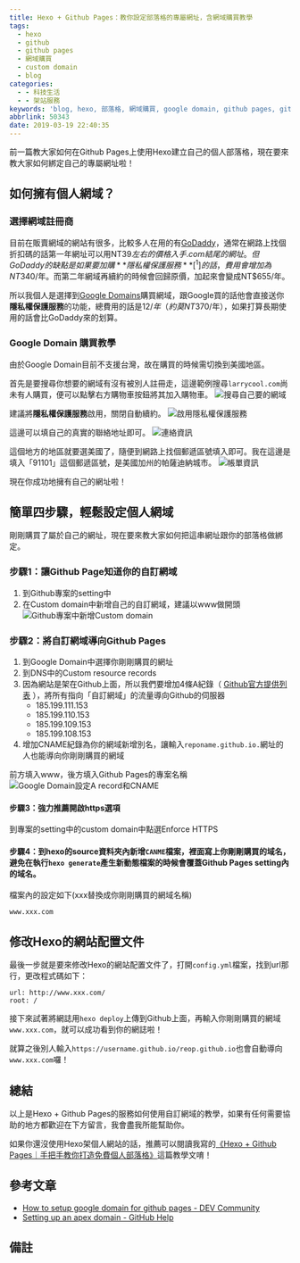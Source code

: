 ```yaml
---
title: Hexo + Github Pages：教你設定部落格的專屬網址，含網域購買教學
tags:
  - hexo
  - github
  - github pages
  - 網域購買
  - custom domain
  - blog
categories:
  - - 科技生活
  - - 架站服務
keywords: 'blog, hexo, 部落格, 網域購買, google domain, github pages, github'
abbrlink: 50343
date: 2019-03-19 22:40:35
---
```


前一篇教大家如何在Github Pages上使用Hexo建立自己的個人部落格，現在要來教大家如何綁定自己的專屬網址啦！

## 如何擁有個人網域？
### 選擇網域註冊商
目前在販賣網域的網站有很多，比較多人在用的有[GoDaddy](https://tw.godaddy.com/)，通常在網路上找個折扣碼的話第一年網址可以用NT$39左右的價格入手.com結尾的網址。但GoDaddy的缺點是如果要加購**隱私權保護服務**[^1]的話，費用會增加為NT$340/年。而第二年網域再續約的時候會回歸原價，加起來會變成NT$655/年。

所以我個人是選擇到[Google Domains](https://domains.google.com/)購買網域，跟Google買的話他會直接送你**隱私權保護服務**的功能，總費用的話是$12/年（約莫NT$370/年），如果打算長期使用的話會比GoDaddy來的划算。

<!--more-->

### Google Domain 購買教學
由於Google Domain目前不支援台灣，故在購買的時候需切換到美國地區。

首先是要搜尋你想要的網域有沒有被別人註冊走，這邊範例搜尋`larrycool.com`尚未有人購買，便可以點擊右方購物車按鈕將其加入購物車。
![搜尋自己要的網域](https://res.cloudinary.com/larrynote/image/upload/v1567305909/larrynotepost/images9_ve2tkj.png)

建議將**隱私權保護服務**啟用，關閉自動續約。
![啟用隱私權保護服務](https://res.cloudinary.com/larrynote/image/upload/v1567305909/larrynotepost/images10_iyfkgx.png)

這邊可以填自己的真實的聯絡地址即可。
![連絡資訊](https://res.cloudinary.com/larrynote/image/upload/v1567305909/larrynotepost/images11_rty1tw.png)

這個地方的地區就要選美國了，隨便到網路上找個郵遞區號填入即可。我在這邊是填入「91101」這個郵遞區號，是美國加州的帕薩迪納城市。
![帳單資訊](https://res.cloudinary.com/larrynote/image/upload/v1567305909/larrynotepost/images12_p8yflm.png)

現在你成功地擁有自己的網址啦！

## 簡單四步驟，輕鬆設定個人網域
剛剛購買了屬於自己的網址，現在要來教大家如何把這串網址跟你的部落格做綁定。

### 步驟1：讓Github Page知道你的自訂網域
1. 到Github專案的setting中
2. 在Custom domain中新增自己的自訂網域，建議以www做開頭
![Github專案中新增Custom domain](https://res.cloudinary.com/larrynote/image/upload/v1567305909/larrynotepost/images13_kndzq4.png)

### 步驟2：將自訂網域導向Github Pages
1. 到Google Domain中選擇你剛剛購買的網址
2. 到DNS中的Custom resource records
3. 因為網站是架在Github上面，所以我們要增加4條A紀錄（ [Github官方提供列表](https://help.github.com/articles/setting-up-an-apex-domain/#configuring-a-records-with-your-dns-provider) ），將所有指向「自訂網域」的流量導向Github的伺服器
	* 185.199.111.153
	* 185.199.110.153
	* 185.199.109.153
	* 185.199.108.153
4. 增加CNAME紀錄為你的網域新增別名，讓輸入`reponame.github.io.`網址的人也能導向你剛剛購買的網域

前方填入www，後方填入Github Pages的專案名稱
![Google Domain設定A record和CNAME](https://res.cloudinary.com/larrynote/image/upload/v1567305909/larrynotepost/images14_brw11j.png)

#### 步驟3：強力推薦開啟https選項
到專案的setting中的custom domain中點選Enforce HTTPS

#### 步驟4：到hexo的source資料夾內新增`CANME`檔案，裡面寫上你剛剛購買的域名，避免在執行`hexo generate`產生新動態檔案的時候會覆蓋Github Pages setting內的域名。

檔案內的設定如下(xxx替換成你剛剛購買的網域名稱)
```
www.xxx.com
```

## 修改Hexo的網站配置文件
最後一步就是要來修改Hexo的網站配置文件了，打開`config.yml`檔案，找到url那行，更改程式碼如下：
```
url: http://www.xxx.com/
root: /
```

接下來試著將網誌用`hexo deploy`上傳到Github上面，再輸入你剛剛購買的網域`www.xxx.com`，就可以成功看到你的網誌啦！

就算之後別人輸入`https://username.github.io/reop.github.io`也會自動導向`www.xxx.com`囉！

## 總結
以上是Hexo + Github Pages的服務如何使用自訂網域的教學，如果有任何需要協助的地方都歡迎在下方留言，我會盡我所能幫助你。

如果你還沒使用Hexo架個人網站的話，推薦可以閱讀我寫的[《Hexo + Github Pages｜手把手教你打造免費個人部落格》](https://www.larrynote.com/website-service/6590/)這篇教學文唷！

## 參考文章
* [How to setup google domain for github pages - DEV Community ](https://dev.to/trentyang/how-to-setup-google-domain-for-github-pages-1p58)
* [Setting up an apex domain - GitHub Help](https://help.github.com/en/articles/setting-up-an-apex-domain#configuring-a-records-with-your-dns-provider)

## 備註
[^1]: 如果沒有啟用隱私權保護服務的功能的話，你註冊網域時所填的資料都可以在WHOIS上面被公開查詢，選用有提供這項服務的網域註冊商還是比較安全的。
